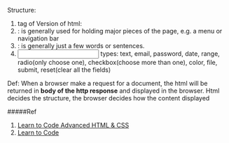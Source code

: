 Structure:
1. tag of Version of html: <!DOCTYPE html>
2. <div>: is generally used for holding major pieces of the page, e.g. a menu or navigation bar 
3. <span>: is generally just a few words or sentences.
4. <input type=""> 
    types: text, email, password, date, range, radio(only choose one), checkbox(choose more than one), color, file, submit, reset(clear all the fields)
Def:
When a browser make a request for a document, the html will be returned in **body of the http response** and displayed in the browser.
Html decides the structure, the browser decides how the content displayed

#####Ref
1. [Learn to Code Advanced HTML & CSS](https://learn.shayhowe.com/advanced-html-css/)
2. [Learn to Code](https://learn.shayhowe.com/html-css/)